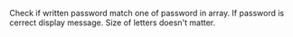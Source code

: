 Check if written password match one of password in array.
If password is cerrect display message.
Size of letters doesn't matter.
